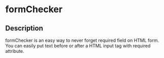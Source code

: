 # formChecker
## Description
formChecker is an easy way to never forget required field on HTML form.
You can easily put text before or after a HTML input tag with required attribute.
